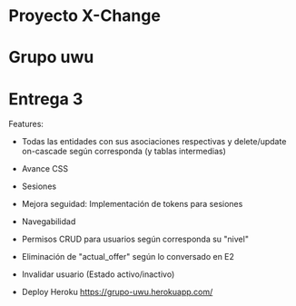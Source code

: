 # Proyecto X-Change
# Grupo uwu

# Entrega 3

Features:
* Todas las entidades con sus asociaciones respectivas y delete/update on-cascade según corresponda (y tablas intermedias)
* Avance CSS
* Sesiones
* Mejora seguidad: Implementación de tokens para sesiones
* Navegabilidad
* Permisos CRUD para usuarios según corresponda su "nivel"
* Eliminación de "actual_offer" según lo conversado en E2
* Invalidar usuario (Estado activo/inactivo)

* Deploy Heroku https://grupo-uwu.herokuapp.com/

